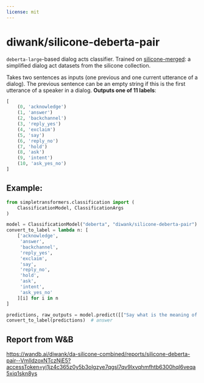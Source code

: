 ```yaml
---
license: mit
---
```


# diwank/silicone-deberta-pair

`deberta-large`-based dialog acts classifier. Trained on [silicone-merged](https://huggingface.co/datasets/diwank/silicone-merged): a simplified dialog act datasets from the silicone collection. 

Takes two sentences as inputs (one previous and one current utterance of a dialog). The previous sentence can be an empty string if this is the first utterance of a speaker in a dialog. **Outputs one of 11 labels**:

```python
[
    (0, 'acknowledge')
    (1, 'answer')
    (2, 'backchannel')
    (3, 'reply_yes')
    (4, 'exclaim')
    (5, 'say')
    (6, 'reply_no')
    (7, 'hold')
    (8, 'ask')
    (9, 'intent')
    (10, 'ask_yes_no')
]
```

## Example:

```python
from simpletransformers.classification import (
    ClassificationModel, ClassificationArgs
)

model = ClassificationModel("deberta", "diwank/silicone-deberta-pair")
convert_to_label = lambda n: [
    ['acknowledge',
     'answer',
     'backchannel',
     'reply_yes',
     'exclaim',
     'say',
     'reply_no',
     'hold',
     'ask',
     'intent',
     'ask_yes_no'
    ][i] for i in n
]

predictions, raw_outputs = model.predict([["Say what is the meaning of life?", "I dont know"]])
convert_to_label(predictions)  # answer

```


## Report from W&B

https://wandb.ai/diwank/da-silicone-combined/reports/silicone-deberta-pair--VmlldzoxNTczNjE5?accessToken=yj1jz4c365z0y5b3olgzye7qgsl7qv9lxvqhmfhtb6300hql6veqa5xiq1skn8ys
